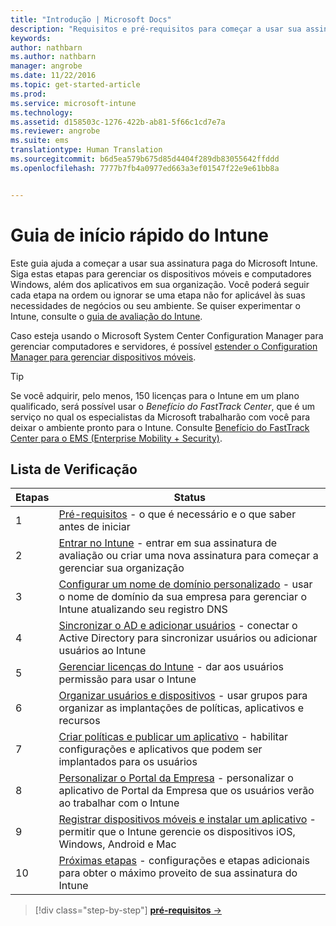 ```yaml
---
title: "Introdução | Microsoft Docs"
description: "Requisitos e pré-requisitos para começar a usar sua assinatura do Intune"
keywords: 
author: nathbarn
ms.author: nathbarn
manager: angrobe
ms.date: 11/22/2016
ms.topic: get-started-article
ms.prod: 
ms.service: microsoft-intune
ms.technology: 
ms.assetid: d158503c-1276-422b-ab81-5f66c1cd7e7a
ms.reviewer: angrobe
ms.suite: ems
translationtype: Human Translation
ms.sourcegitcommit: b6d5ea579b675d85d4404f289db83055642ffddd
ms.openlocfilehash: 7777b7fb4a0977ed663a3ef01547f22e9e61bb8a


---
```



# <a name="intune-quick-start-guide"></a>Guia de início rápido do Intune
Este guia ajuda a começar a usar sua assinatura paga do Microsoft Intune. Siga estas etapas para gerenciar os dispositivos móveis e computadores Windows, além dos aplicativos em sua organização. Você poderá seguir cada etapa na ordem ou ignorar se uma etapa não for aplicável às suas necessidades de negócios ou seu ambiente. Se quiser experimentar o Intune, consulte o [guia de avaliação do Intune](/intune/understand-explore/get-started-with-a-30-day-trial-of-microsoft-intune).  

Caso esteja usando o Microsoft System Center Configuration Manager para gerenciar computadores e servidores, é possível [estender o Configuration Manager para gerenciar dispositivos móveis](https://docs.microsoft.com/sccm/mdm/understand/choose-between-standalone-intune-and-hybrid-mobile-device-management).

>[!TIP]
>Se você adquirir, pelo menos, 150 licenças para o Intune em um plano qualificado, será possível usar o *Benefício do FastTrack Center*, que é um serviço no qual os especialistas da Microsoft trabalharão com você para deixar o ambiente pronto para o Intune. Consulte [Benefício do FastTrack Center para o EMS (Enterprise Mobility + Security)](https://docs.microsoft.com/enterprise-mobility-security/Solutions/enterprise-mobility-fasttrack-program).

## <a name="checklist"></a>Lista de Verificação

| Etapas | Status  |
| ------------- |-------------|
| 1  | [Pré-requisitos](what-to-know-before-you-start-microsoft-intune.md) - o que é necessário e o que saber antes de iniciar|
| 2 |  [Entrar no Intune](start-with-a-paid-subscription-to-microsoft-intune-step-1.md) - entrar em sua assinatura de avaliação ou criar uma nova assinatura para começar a gerenciar sua organização   |  
| 3 | [Configurar um nome de domínio personalizado](start-with-a-paid-subscription-to-microsoft-intune-step-2.md) - usar o nome de domínio da sua empresa para gerenciar o Intune atualizando seu registro DNS   |
| 4 | [Sincronizar o AD e adicionar usuários](start-with-a-paid-subscription-to-microsoft-intune-step-3.md) - conectar o Active Directory para sincronizar usuários ou adicionar usuários ao Intune  |
| 5 | [Gerenciar licenças do Intune](start-with-a-paid-subscription-to-microsoft-intune-step-4.md) - dar aos usuários permissão para usar o Intune|
| 6 | [Organizar usuários e dispositivos](start-with-a-paid-subscription-to-microsoft-intune-step-5.md) - usar grupos para organizar as implantações de políticas, aplicativos e recursos |
| 7 | [Criar políticas e publicar um aplicativo](start-with-a-paid-subscription-to-microsoft-intune-step-6.md) - habilitar configurações e aplicativos que podem ser implantados para os usuários |
| 8 | [Personalizar o Portal da Empresa](start-with-a-paid-subscription-to-microsoft-intune-step-7.md) - personalizar o aplicativo de Portal da Empresa que os usuários verão ao trabalhar com o Intune  |
| 9 | [Registrar dispositivos móveis e instalar um aplicativo](start-with-a-paid-subscription-to-microsoft-intune-step-8.md) - permitir que o Intune gerencie os dispositivos iOS, Windows, Android e Mac |
|10 | [Próximas etapas](post-configuration-tasks.md) - configurações e etapas adicionais para obter o máximo proveito de sua assinatura do Intune|


>[!div class="step-by-step"]
[**pré-requisitos** &rarr;](what-to-know-before-you-start-microsoft-intune.md)



<!--HONumber=Dec16_HO2-->


